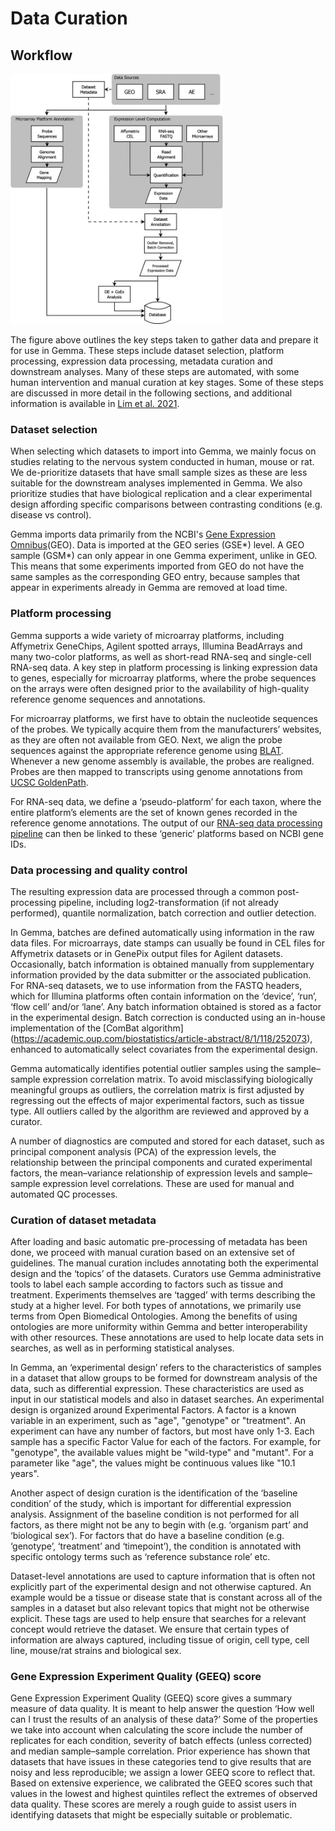 # Data Curation

## Workflow

<img src="/assets/img/gemma-workflow.jpg" height="400" width="auto" alt="Gemma workflow"/>

The figure above outlines the key steps taken to gather data and prepare it for use in Gemma. These steps include dataset selection, platform processing, expression data processing, metadata curation and downstream analyses. Many of these steps are automated, with some human intervention and manual curation at key stages. Some of these steps are discussed in more detail in the following sections, and additional information is available in [Lim et al. 2021](https://pubmed.ncbi.nlm.nih.gov/33599246/).

### Dataset selection
When selecting which datasets to import into Gemma, we mainly focus on studies relating to the nervous system conducted in human, mouse or rat. We de-prioritize datasets that have small sample sizes as these are less suitable for the downstream analyses implemented in Gemma. We also prioritize studies that have biological replication and a clear experimental design affording specific comparisons between contrasting conditions (e.g. disease vs control). 

Gemma imports data primarily from the NCBI's [Gene Expression Omnibus](https://www.ncbi.nlm.nih.gov/geo/)(GEO). Data is imported at the GEO series (GSE*) level. A GEO sample (GSM*) can only appear in one Gemma experiment, unlike in GEO. This means that some experiments imported from GEO do not have the same samples as the corresponding GEO entry, because samples that appear in experiments already in Gemma are removed at load time. 

### Platform processing
Gemma supports a wide variety of microarray platforms, including Affymetrix GeneChips, Agilent spotted arrays, Illumina BeadArrays and many two-color platforms, as well as short-read RNA-seq and single-cell RNA-seq data. A key step in platform processing is linking expression data to genes, especially for microarray platforms, where the probe sequences on the arrays were often designed prior to the availability of high-quality reference genome sequences and annotations. 

For microarray platforms, we first have to obtain the nucleotide sequences of the probes. We typically acquire them from the manufacturers’ websites, as they are often not available from GEO. Next, we align the probe sequences against the appropriate reference genome using [BLAT](https://genome.cshlp.org/content/12/4/656.long). Whenever a new genome assembly is available, the probes are realigned. Probes are then mapped to transcripts using genome annotations from [UCSC GoldenPath](https://genome.ucsc.edu/). 

For RNA-seq data, we define a ‘pseudo-platform’ for each taxon, where the entire platform’s elements are the set of known genes recorded in the reference genome annotations. The output of our [RNA-seq data processing pipeline](rnaseq.md) can then be linked to these ‘generic’ platforms based on NCBI gene IDs.

### Data processing and quality control

The resulting expression data are processed through a common post-processing pipeline, including log2-transformation (if not already performed),  quantile normalization, batch correction and outlier detection.

In Gemma, batches are defined automatically using information in the raw data files. For microarrays, date stamps can usually be found in CEL files for Affymetrix datasets or in GenePix output files for Agilent datasets. Occasionally, batch information is obtained manually from supplementary information provided by the data submitter or the associated publication. For RNA-seq datasets, we to use information from the FASTQ headers, which for Illumina platforms often contain information on the ‘device’, ‘run’, ‘flow cell’ and/or ‘lane’. Any batch information obtained is stored as a factor in the experimental design. Batch correction is conducted using an in-house implementation of the [ComBat algorithm] (https://academic.oup.com/biostatistics/article-abstract/8/1/118/252073), enhanced to automatically select covariates from the experimental design.

Gemma automatically identifies potential outlier samples using the sample–sample expression  correlation matrix. To avoid misclassifying biologically meaningful groups as outliers, the correlation matrix is first adjusted by regressing out the effects of major experimental factors, such as tissue type. All outliers called by the algorithm are reviewed and approved by a curator. 

A number of diagnostics are computed and stored for each dataset, such as principal component analysis (PCA) of the expression levels, the relationship between the principal components and curated experimental factors, the mean–variance relationship of expression levels and sample–sample expression level correlations. These are used for manual and automated QC processes.

### Curation of dataset metadata

After loading and basic automatic pre-processing of metadata has been done, we proceed with manual curation based on an extensive set of guidelines. The manual curation includes annotating both the experimental design and the ‘topics’ of the datasets. Curators use Gemma administrative tools to label each sample according to factors such as tissue and treatment. Experiments themselves are ‘tagged’ with terms describing the study at a higher level. For both types of annotations, we primarily use terms from Open Biomedical Ontologies. Among the benefits of using ontologies are more uniformity within Gemma and better interoperability with other resources.  These annotations are used to help locate data sets in searches, as well as in performing statistical analyses. 

In Gemma, an ‘experimental design’ refers to the characteristics of samples in a dataset that allow groups to be formed for downstream analysis of the data, such as differential expression. These characteristics are used as input in our statistical models and also in dataset searches. An experimental design is organized around Experimental Factors. A factor is a known variable in an experiment, such as "age", "genotype" or "treatment". An experiment can have any number of factors, but most have only 1-3. Each sample has a specific Factor Value for each of the factors. For example, for "genotype", the available values might be "wild-type" and "mutant". For a parameter like "age", the values might be continuous values like "10.1 years".

Another aspect of design curation is the identification of the ‘baseline condition’ of the study, which is important for differential expression analysis. Assignment of the baseline condition is not performed for all factors, as there might not be any to begin with (e.g. ‘organism part’ and ‘biological sex’). For factors that do have a baseline condition (e.g. ‘genotype’, ‘treatment’ and ‘timepoint’), the condition is annotated with specific ontology terms such as ‘reference substance role’ etc. 

Dataset-level annotations are used to capture information that is often not explicitly part of the experimental design and not otherwise captured. An example would be a tissue or disease state that is constant across all of the samples in a dataset but also relevant topics that might not be otherwise explicit. These tags are used to help ensure that searches for a relevant concept would retrieve the dataset. We ensure that certain types of information are always captured, including tissue of origin, cell type, cell line, mouse/rat strains and biological sex.

### Gene Expression Experiment Quality (GEEQ) score
Gene Expression Experiment Quality (GEEQ) score gives a summary measure of data quality. It is meant to help answer the question ‘How well can I trust the results of an analysis of these data?’ Some of the properties we take into account when calculating the score include the number of replicates for each condition, severity of batch effects (unless corrected) and median sample–sample correlation. Prior experience has shown that datasets that have issues in these categories tend to give results that are noisy and less reproducible; we assign a lower GEEQ score to reflect that. Based on extensive experience, we calibrated the GEEQ scores such that values in the lowest and highest quintiles reflect the extremes of observed data quality. These scores are merely a rough guide to assist users in identifying datasets that might be especially suitable or problematic.
